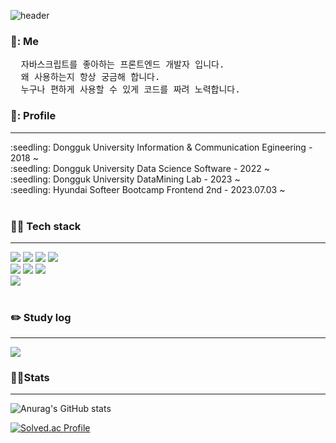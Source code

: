 <div >

![header](https://capsule-render.vercel.app/api?type=slice&color=gradient&height=200&section=footer&text=Kim%20Limit&fontSize=100)
<!--
**kim-limit/kim-limit** is a ✨ _special_ ✨ repository because its `README.md` (this file) appears on your GitHub profile.

Here are some ideas to get you started:

- 🔭 I’m currently working on ...
- 🌱 I’m currently learning ...
- 👯 I’m looking to collaborate on ...
- 🤔 I’m looking for help with ...
- 💬 Ask me about ...
- 📫 How to reach me: ...
- 😄 Pronouns: ...
- ⚡ Fun fact: ...
-->
<div><h3> 👋: Me</h3></div>

<pre>
  자바스크립트를 좋아하는 프론트엔드 개발자 입니다.
  왜 사용하는지 항상 궁금해 합니다.
  누구나 편하게 사용할 수 있게 코드를 짜려 노력합니다.
</pre>

<div><h3> 🐰: Profile</h3></div>
<hr/>
:seedling: Dongguk University Information & Communication Egineering - 2018 ~ <br/>
:seedling: Dongguk University Data Science Software - 2022 ~ <br/>
:seedling: Dongguk University DataMining Lab - 2023 ~ <br/>
:seedling: Hyundai Softeer Bootcamp Frontend 2nd - 2023.07.03 ~ <br/>
<br/>
<h3>💪🏽 Tech stack</h3>
<hr/>
<img src="https://img.shields.io/badge/HTML5-E34F26?style=for-the-badge&logo=HTML5&logoColor=white">
  <img src="https://img.shields.io/badge/CSS3-1572B6?style=for-the-badge&logo=CSS3&logoColor=white">
<img src="https://img.shields.io/badge/JavaScript-F7DF1E?style=for-the-badge&logo=JavaScript&logoColor=white">
<img src="https://img.shields.io/badge/TypeScript-3178C6?style=for-the-badge&logo=TypeScript&logoColor=white">

<br/>

<img src="https://img.shields.io/badge/React-61DAFB?style=for-the-badge&logo=React&logoColor=black">
<img src="https://img.shields.io/badge/Next.js-000000?style=for-the-badge&logo=Next.js&logoColor=white">
<img src="https://img.shields.io/badge/Express-000000?style=for-the-badge&logo=Express&logoColor=white">

<br/>

<img src="https://img.shields.io/badge/MySQL-4479A1?style=for-the-badge&logo=MySQL&logoColor=white"/>

<br/>
<br/>
<h3>✏️ Study log</h3>
<hr/>
<a href="https://velog.io/@rlawogks2468" target="_blank"><img src="https://img.shields.io/badge/Velog-20c997?style=for-the-badge&logo=Velog&logoColor=white"></a>

<br/>

<h3>🏃‍♂️Stats</h3>

<hr/>

![Anurag's GitHub stats](https://github-readme-stats.vercel.app/api?username=kim-limit&show_icons=true&theme=테마)

[![Solved.ac Profile](http://mazassumnida.wtf/api/v2/generate_badge?boj=rlawogks2468)](https://solved.ac/rlawogks2468/)

</div>
